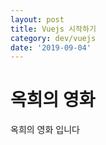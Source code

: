 ```yaml
---
layout: post
title: Vuejs 시작하기
category: dev/vuejs
date: '2019-09-04'
---
```


# 옥희의 영화

<div>옥희의 영화 입니다</div>
